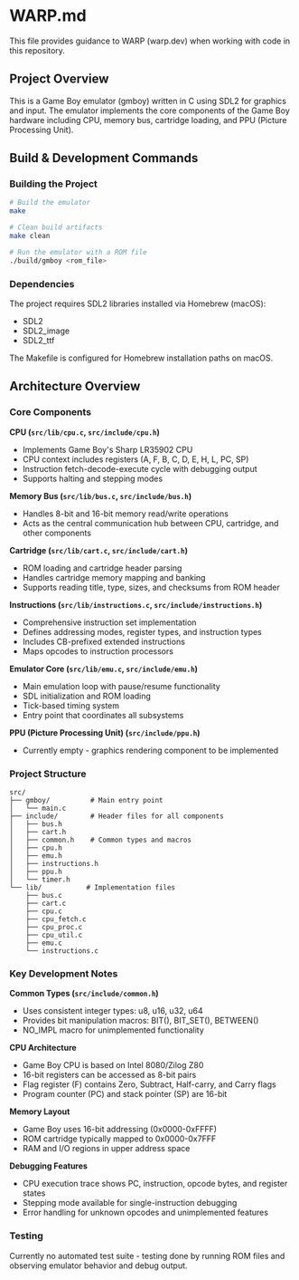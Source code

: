 # WARP.md

This file provides guidance to WARP (warp.dev) when working with code in this repository.

## Project Overview

This is a Game Boy emulator (gmboy) written in C using SDL2 for graphics and input. The emulator implements the core components of the Game Boy hardware including CPU, memory bus, cartridge loading, and PPU (Picture Processing Unit).

## Build & Development Commands

### Building the Project
```bash
# Build the emulator
make

# Clean build artifacts
make clean

# Run the emulator with a ROM file
./build/gmboy <rom_file>
```

### Dependencies
The project requires SDL2 libraries installed via Homebrew (macOS):
- SDL2
- SDL2_image
- SDL2_ttf

The Makefile is configured for Homebrew installation paths on macOS.

## Architecture Overview

### Core Components

**CPU (`src/lib/cpu.c`, `src/include/cpu.h`)**
- Implements Game Boy's Sharp LR35902 CPU
- CPU context includes registers (A, F, B, C, D, E, H, L, PC, SP)
- Instruction fetch-decode-execute cycle with debugging output
- Supports halting and stepping modes

**Memory Bus (`src/lib/bus.c`, `src/include/bus.h`)**
- Handles 8-bit and 16-bit memory read/write operations
- Acts as the central communication hub between CPU, cartridge, and other components

**Cartridge (`src/lib/cart.c`, `src/include/cart.h`)**
- ROM loading and cartridge header parsing
- Handles cartridge memory mapping and banking
- Supports reading title, type, sizes, and checksums from ROM header

**Instructions (`src/lib/instructions.c`, `src/include/instructions.h`)**
- Comprehensive instruction set implementation
- Defines addressing modes, register types, and instruction types
- Includes CB-prefixed extended instructions
- Maps opcodes to instruction processors

**Emulator Core (`src/lib/emu.c`, `src/include/emu.h`)**
- Main emulation loop with pause/resume functionality
- SDL initialization and ROM loading
- Tick-based timing system
- Entry point that coordinates all subsystems

**PPU (Picture Processing Unit) (`src/include/ppu.h`)**
- Currently empty - graphics rendering component to be implemented

### Project Structure
```
src/
├── gmboy/          # Main entry point
│   └── main.c
├── include/        # Header files for all components
│   ├── bus.h
│   ├── cart.h
│   ├── common.h    # Common types and macros
│   ├── cpu.h
│   ├── emu.h
│   ├── instructions.h
│   ├── ppu.h
│   └── timer.h
└── lib/           # Implementation files
    ├── bus.c
    ├── cart.c
    ├── cpu.c
    ├── cpu_fetch.c
    ├── cpu_proc.c
    ├── cpu_util.c
    ├── emu.c
    └── instructions.c
```

### Key Development Notes

**Common Types (`src/include/common.h`)**
- Uses consistent integer types: u8, u16, u32, u64
- Provides bit manipulation macros: BIT(), BIT_SET(), BETWEEN()
- NO_IMPL macro for unimplemented functionality

**CPU Architecture**
- Game Boy CPU is based on Intel 8080/Zilog Z80
- 16-bit registers can be accessed as 8-bit pairs
- Flag register (F) contains Zero, Subtract, Half-carry, and Carry flags
- Program counter (PC) and stack pointer (SP) are 16-bit

**Memory Layout**
- Game Boy uses 16-bit addressing (0x0000-0xFFFF)
- ROM cartridge typically mapped to 0x0000-0x7FFF
- RAM and I/O regions in upper address space

**Debugging Features**
- CPU execution trace shows PC, instruction, opcode bytes, and register states
- Stepping mode available for single-instruction debugging
- Error handling for unknown opcodes and unimplemented features

### Testing
Currently no automated test suite - testing done by running ROM files and observing emulator behavior and debug output.
